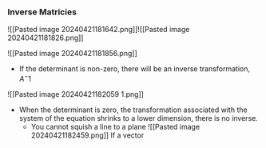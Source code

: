 ### Inverse Matricies

![[Pasted image 20240421181642.png]]![[Pasted image 20240421181826.png]]

![[Pasted image 20240421181856.png]]
- If the determinant is non-zero, there will be an inverse transformation, $A^-1$ 

![[Pasted image 20240421182059 1.png]]
- When the determinant is zero, the transformation associated with the system of the equation shrinks to a lower dimension, there is no inverse.
	- You cannot squish a line to a plane
	![[Pasted image 20240421182459.png]]
If a vector 